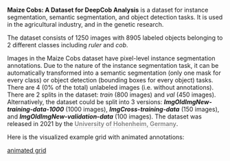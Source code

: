 **Maize Cobs: A Dataset for DeepCob Analysis** is a dataset for instance segmentation, semantic segmentation, and object detection tasks. It is used in the agricultural industry, and in the genetic research. 

The dataset consists of 1250 images with 8905 labeled objects belonging to 2 different classes including *ruler* and *cob*.

Images in the Maize Cobs dataset have pixel-level instance segmentation annotations. Due to the nature of the instance segmentation task, it can be automatically transformed into a semantic segmentation (only one mask for every class) or object detection (bounding boxes for every object) tasks. There are 4 (0% of the total) unlabeled images (i.e. without annotations). There are 2 splits in the dataset: *train* (800 images) and *val* (450 images). Alternatively, the dataset could be split into 3 versions: ***ImgOldImgNew-training-data-1000*** (1000 images), ***ImgCross-training-data*** (150 images), and ***ImgOldImgNew-validation-data*** (100 images). The dataset was released in 2021 by the <span style="font-weight: 600; color: grey; border-bottom: 1px dashed #d3d3d3;">University of Hohenheim, Germany</span>.

Here is the visualized example grid with animated annotations:

[animated grid](https://github.com/dataset-ninja/maize-cobs/raw/main/visualizations/horizontal_grid.webm)
